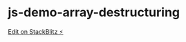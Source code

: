 # js-demo-array-destructuring

[Edit on StackBlitz ⚡️](https://stackblitz.com/edit/js-demo-array-destructuring)
